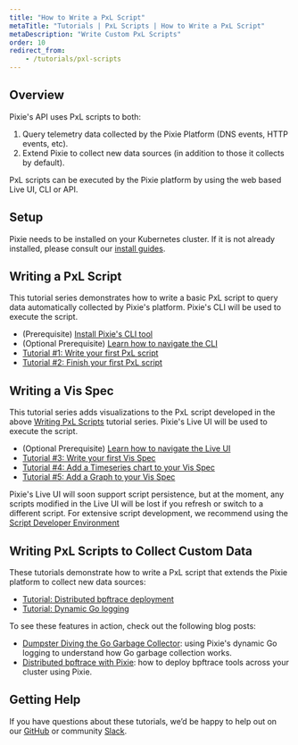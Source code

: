 ```yaml
---
title: "How to Write a PxL Script"
metaTitle: "Tutorials | PxL Scripts | How to Write a PxL Script"
metaDescription: "Write Custom PxL Scripts"
order: 10
redirect_from:
    - /tutorials/pxl-scripts
---
```


## Overview

Pixie's API uses PxL scripts to both:

1. Query telemetry data collected by the Pixie Platform (DNS events, HTTP events, etc).
2. Extend Pixie to collect new data sources (in addition to those it collects by default).

PxL scripts can be executed by the Pixie platform by using the web based Live UI, CLI or API.

## Setup

Pixie needs to be installed on your Kubernetes cluster. If it is not already installed, please consult our [install guides](/installing-pixie/).

## Writing a PxL Script

This tutorial series demonstrates how to write a basic PxL script to query data automatically collected by Pixie's platform. Pixie's CLI will be used to execute the script.

- (Prerequisite) [Install Pixie's CLI tool](/installing-pixie/install-schemes/cli/#1.-install-the-pixie-cli)
- (Optional Prerequisite) [Learn how to navigate the CLI](/using-pixie/using-cli)
- [Tutorial #1: Write your first PxL script](/tutorials/pxl-scripts/write-pxl-scripts/custom-pxl-scripts-1)
- [Tutorial #2: Finish your first PxL script](/tutorials/pxl-scripts/write-pxl-scripts/custom-pxl-scripts-2)

## Writing a Vis Spec

This tutorial series adds visualizations to the PxL script developed in the above [Writing PxL Scripts](/tutorials/pxl-scripts/write-pxl-scripts/#writing-pxl-scripts) tutorial series. Pixie's Live UI will be used to execute the script.

- (Optional Prerequisite) [Learn how to navigate the Live UI](/using-pixie/using-live-ui)
- [Tutorial #3: Write your first Vis Spec](/tutorials/pxl-scripts/write-pxl-scripts/custom-pxl-scripts-3)
- [Tutorial #4: Add a Timeseries chart to your Vis Spec](/tutorials/pxl-scripts/write-pxl-scripts/custom-pxl-scripts-4)
- [Tutorial #5: Add a Graph to your Vis Spec](/tutorials/pxl-scripts/write-pxl-scripts/custom-pxl-scripts-5)

<Alert variant="outlined" severity="info">
  Pixie's Live UI will soon support script persistence, but at the moment, any scripts modified in the Live UI will be lost if you refresh or switch to a different script. For extensive script development, we recommend using the <a href="/tutorials/pxl-scripts/script-dev-environment/">Script Developer Environment</a>
</Alert>

## Writing PxL Scripts to Collect Custom Data

These tutorials demonstrate how to write a PxL script that extends the Pixie platform to collect new data sources:

- [Tutorial: Distributed bpftrace deployment](/tutorials/custom-data/distributed-bpftrace-deployment/)
- [Tutorial: Dynamic Go logging](/tutorials/custom-data/dynamic-go-logging/)

To see these features in action, check out the following blog posts:

- [Dumpster Diving the Go Garbage Collector](https://blog.px.dev/go-garbage-collector/): using Pixie's dynamic Go logging to understand how Go garbage collection works.
- [Distributed bpftrace with Pixie](https://blog.px.dev/distributed-bpftrace/): how to deploy bpftrace tools across your cluster using Pixie.

## Getting Help

If you have questions about these tutorials, we’d be happy to help out on our [GitHub](https://github.com/pixie-io/pixie/issues) or community [Slack](https://slackin.px.dev/).
